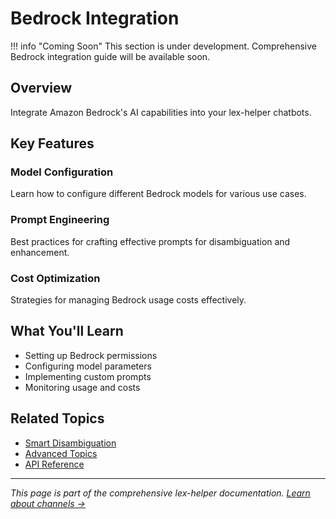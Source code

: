 # Bedrock Integration

!!! info "Coming Soon"
    This section is under development. Comprehensive Bedrock integration guide will be available soon.

## Overview

Integrate Amazon Bedrock's AI capabilities into your lex-helper chatbots.

## Key Features

### Model Configuration
Learn how to configure different Bedrock models for various use cases.

### Prompt Engineering
Best practices for crafting effective prompts for disambiguation and enhancement.

### Cost Optimization
Strategies for managing Bedrock usage costs effectively.

## What You'll Learn

- Setting up Bedrock permissions
- Configuring model parameters
- Implementing custom prompts
- Monitoring usage and costs

## Related Topics

- [Smart Disambiguation](smart-disambiguation.md)
- [Advanced Topics](../advanced/performance.md)
- [API Reference](../api/index.md)

---

*This page is part of the comprehensive lex-helper documentation. [Learn about channels →](channel-formatting.md)*
